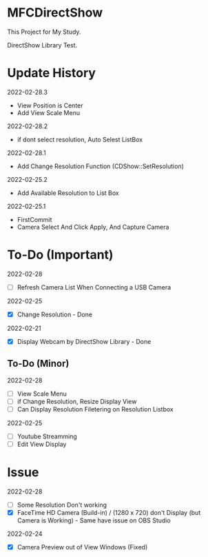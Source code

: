 # MFCDirectShow
 
This Project for My Study.

DirectShow Library Test.

# Update History
2022-02-28.3
- View Position is Center
- Add View Scale Menu

2022-02-28.2
- if dont select resolution, Auto Selest ListBox

2022-02-28.1
- Add Change Resolution Function (CDShow::SetResolution)

2022-02-25.2
- Add Available Resolution to List Box

2022-02-25.1
- FirstCommit
- Camera Select And Click Apply, And Capture Camera

# To-Do (Important)
2022-02-28
- [ ] Refresh Camera List When Connecting a USB Camera

2022-02-25
- [x] Change Resolution - Done

2022-02-21
- [x] Display Webcam by DirectShow Library - Done

## To-Do (Minor)
2022-02-28
- [ ] View Scale Menu
- [ ] if Change Resolution, Resize Display View
- [ ] Can Display Resolution Filetering on Resolution Listbox

2022-02-25
- [ ] Youtube Streamming
- [ ] Edit View Display

# Issue
2022-02-28
- [ ] Some Resolution Don't working
- [x] FaceTime HD Camera (Build-in) / (1280 x 720) don't Display (but Camera is Working) - Same have issue on OBS Studio

2022-02-24
- [x] Camera Preview out of View Windows (Fixed)
